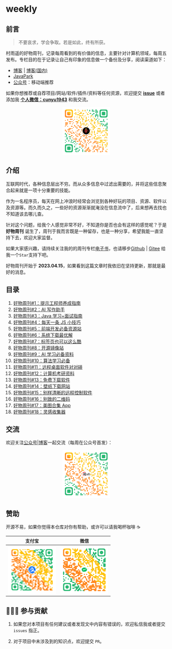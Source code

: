 # weekly
## 前言

> 不要哀求，学会争取。若是如此，终有所获。

村雨遥的好物周刊，记录每周看到的有价值的信息，主要针对计算机领域，每周五发布。专栏目的在于记录让自己有印象的信息做一个备份及分享，阅读渠道如下：

- [博客](https://cunyu1943.github.io/) | [博客(国内)](https://cunyu1943.gitee.io/)
- [JavaPark](https://github.com/cunyu1943/JavaPark)
- [公众号](https://mp.weixin.qq.com/mp/appmsgalbum?__biz=MzIyNTg2MjkzNw==&action=getalbum&album_id=2501145320567963650&scene=173&from_msgid=2247497779&from_itemidx=1&count=3&nolastread=1#wechat_redirect)：移动端推荐

如果你想推荐或自荐项目/网站/软件/插件/资料等任何资源，欢迎提交 **[issue](https://github.com/cunyu1943/weekly/issues)** 或者添加我 **[个人微信：cunyu1943](./docs/public/contact/wechat.png)** 和我交流。

<center>
<img src="./docs/public/contact/wechat.png" width="150" />
</center>

## 介绍

互联网时代，各种信息层出不穷。而从众多信息中过滤出需要的，并将这些信息聚合起来就是一项十分重要的技能。

作为一名程序员，每天在网上冲浪时经常会浏览到各种好玩的项目、资源、软件以及资源等。而久而久之，一些好的资源渐渐就淹没在信息流中了，后来想再去找也不知道该去哪儿查。

针对这个问题，给我个人感觉非常不好，不知道你是否也会有这样的感觉呢？于是 **好物周刊** 诞生了，周刊于我而言既是一种留存，也是一种分享，希望我能一直坚持下去，欢迎大家监督。

如果大家感兴趣，请持续关注我的的周刊专栏[电子书](https://cunyu1943.github.io/weekly)，也请移步[Github](https://github.com/cunyu1943/weekly/) | [Gitee](https://gitee.com/cunyu1943/weekly/) 给我一个`Star`支持下吧。

好物周刊开始于 **2023.04.15**，如果看到这篇文章时我依旧在坚持更新，那就是最好的消息。

## 目录

1. [好物周刊#1：提示工程师养成指南](docs/2023/0415-0421.md)
2. [好物周刊#2：AI 写作助手](docs/2023/0422-0428.md)
3. [好物周刊#3：Java 学习+面试指南](docs/2023/0429-0505.md)
4. [好物周刊#4：每天一条 JS 小技巧](docs/2023/0506-0512.md)
5. [好物周刊#5：前端开发必备资源站](docs/2023/0513-0519.md)
6. [好物周刊#6：系统下载最优解](docs/2023/0520-0526.md)
7. [好物周刊#7：标签页也可以这么酷](docs/2023/0527-0602.md)
8. [好物周刊#8：开源镜像站](docs/2023/0603-0609.md)
9. [好物周刊#9：AI 学习必备资料](docs/2023/0610-0616.md)
10. [好物周刊#10：算法学习必备](docs/2023/0617-0623.md)
11. [好物周刊#11：远程桌面软件对对碰](docs/2023/0624-0630.md)
12. [好物周刊#12：计算机考研资料](docs/2023/0701-0707.md)
13. [好物周刊#13：免费下载软件](docs/2023/0708-0714.md)
14. [好物周刊#14：壁纸下载网站](docs/2023/0715-0721.md)
15. [好物周刊#15：别样清晰的远程控制软件](docs/2023/0722-0728.md)
16. [好物周刊#16：别致的二维码](docs/2023/0729-0804.md)
17. [好物周刊#17：美图合集 App](docs/2023/0805-0811.md)
18. [好物周刊#18：灵感收集器](docs/2023/0812-0818.md)

## 交流

欢迎关注[公众号](https://mp.weixin.qq.com/mp/appmsgalbum?__biz=MzIyNTg2MjkzNw==&action=getalbum&album_id=2501145320567963650&scene=173&from_msgid=2247497779&from_itemidx=1&count=3&nolastread=1#wechat_redirect)|[博客](https://cunyu1943.github.io/)一起交流（每周在公众号首发）：

<center>
<img src="./docs/public/contact/wechatpublic.png" width="150" />
</center>

<!-- ## ✨ Star 趋势图

> [JavaPark](https://github.com/cunyu1943/weekly)

如果您觉得本项目对您有所帮助，那就去 Github **Star** 收藏一下吧！

<img src="https://api.star-history.com/svg?repos=cunyu1943/weekly&type=Date" width="50%"/> -->

## 赞助

开源不易，如果你觉得本仓库对你有帮助，或许可以请我喝杯咖啡 ☕️

<center>

|                           支付宝                           |                             微信                              |
| :--------------------------------------------------------: | :-----------------------------------------------------------: |
| <img src="./docs/public/award/alipay.png" width="150px" /> | <img src="./docs/public/award/wechatpay.png" width="150px" /> |

</center>

## 🧑‍🤝‍🧑 参与贡献

1.  如果您对本项目有任何建议或者发现文中内容有错误的，欢迎私信我或者提交 `issues` 指正。

2.  对于项目中未涉及到的知识点，欢迎提交 `PR`。
